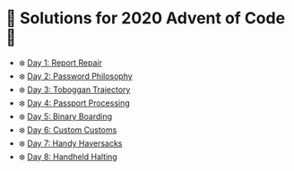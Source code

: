 # 🎅 Solutions for 2020 Advent of Code 🎅

* ❄️ [Day 1: Report Repair](day-01-report-repair/main.go)
* ❄️ [Day 2: Password Philosophy](day-02-password-philosophy/main.go)
* ❄️ [Day 3: Toboggan Trajectory](day-03-toboggan-trajectory/main.go)
* ❄️ [Day 4: Passport Processing](day-04-passport-processing/main.go)
* ❄️ [Day 5: Binary Boarding](day-05-binary-boarding/main.go)
* ❄️ [Day 6: Custom Customs](day-06-custom-customs/main.go)
* ❄️ [Day 7: Handy Haversacks](day-07-handy-haversacks/main.go)
* ❄️ [Day 8: Handheld Halting](day-08-handheld-halting/main.go)
